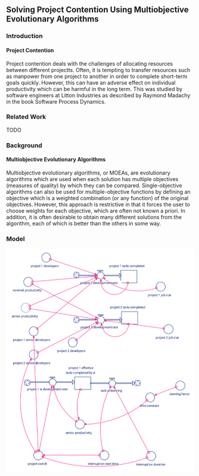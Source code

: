 ## Solving Project Contention Using Multiobjective Evolutionary Algorithms

### Introduction

#### Project Contention

Project contention deals with the challenges of allocating resources between
different projectts. Often, it is tempting to transfer resources such as
manpower from one project to another in order to complete short-term goals
quickly. However, this can have an adverse effect on individual productivity
which can be harmful in the long term. This was studied by software engineers
at Litton Industries as described by Raymond Madachy in the book Software
Process Dynamics.

### Related Work

TODO

### Background

#### Multiobjective Evolutionary Algorithms

Multiobjective evolutionary algorithms, or MOEAs, are evolutionary algorithms
which are used when each solution has multiple objectives (measures of quality)
by which they can be compared. Single-objective algorithms can also be used for
multiple-objective functions by defining an objective which is a weighted
combination (or any function) of the original objectives. However, this
approach is restrictive in that it forces the user to choose weights for each
objective, which are often not known a priori. In addition, it is often
desirable to obtain many different solutions from the algorithm, each of which
is better than the others in some way.

### Model

![model](model.png)
